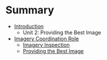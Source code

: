 # Summary

* [Introduction](README.md)
   * Unit 2: Providing the Best Image
* [Imagery Coordination Role](imagery_coordination_role.md)
   * [Imagery Inspection](article.md)
   * [Providing the Best Image](providing_the_best_image.md)

